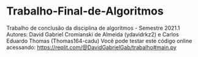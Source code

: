 # Trabalho-Final-de-Algoritmos
Trabalho de conclusão da disciplina de algoritmos - Semestre 2021.1
Autores: David Gabriel Cromianski de Almeida (ydavidrkz2) e Carlos Eduardo Thomas (Thomas164-cadu)
Você pode testar este código online acessando: https://replit.com/@DavidGabrielGab/trabalho#main.py
